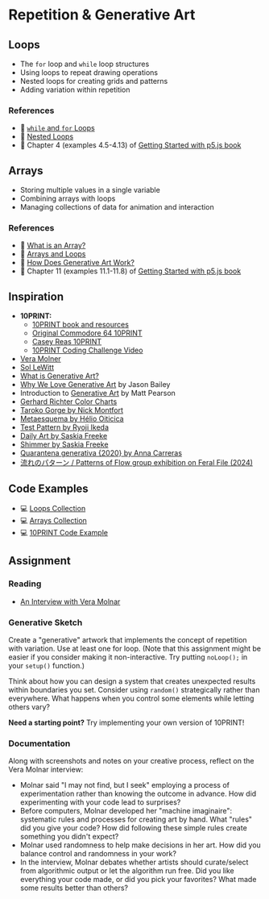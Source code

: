 # Repetition & Generative Art

## Loops

- The `for` loop and `while` loop structures
- Using loops to repeat drawing operations
- Nested loops for creating grids and patterns
- Adding variation within repetition

### References

- 🎥 [`while` and `for` Loops](https://thecodingtrain.com/tracks/code-programming-with-p5-js/code/4-loops/1-while-for)
- 🎥 [Nested Loops](https://thecodingtrain.com/tracks/code-programming-with-p5-js/code/4-loops/2-nested)
- 📖 Chapter 4 (examples 4.5-4.13) of [Getting Started with p5.js book](https://ebookcentral.proquest.com/lib/nyulibrary-ebooks/detail.action?docID=4333728)

## Arrays

- Storing multiple values in a single variable
- Combining arrays with loops
- Managing collections of data for animation and interaction

### References

- 🎥 [What is an Array?](https://thecodingtrain.com/tracks/code-programming-with-p5-js/code/7-arrays/1-arrays)
- 🎥 [Arrays and Loops](https://thecodingtrain.com/tracks/code-programming-with-p5-js/code/7-arrays/2-arrays-loops)
- 📖 [How Does Generative Art Work?](https://aestheticdata.eu/tag/variables-and-loops/)
- 📖 Chapter 11 (examples 11.1-11.8) of [Getting Started with p5.js book](https://ebookcentral.proquest.com/lib/nyulibrary-ebooks/detail.action?docID=4333728)

## Inspiration

- **10PRINT:**
  - [10PRINT book and resources](https://10print.org/)
  - [Original Commodore 64 10PRINT](https://www.youtube.com/watch?v=m9joBLOZVEo)
  - [Casey Reas 10PRINT](https://reas.com/yesno_s2/)
  - [10PRINT Coding Challenge Video](https://thecodingtrain.com/challenges/76-10Print)
- [Vera Molner](https://www.artsy.net/article/artsy-editorial-vera-molnar-mother-computer-art-pioneered-future-abstraction)
- [Sol LeWitt](https://massmoca.org/sol-lewitt/)
- [What is Generative Art?](https://avantarte.com/insights/guides/what-is-generative-art)
- [Why We Love Generative Art](https://www.artnome.com/news/2018/8/8/why-love-generative-art) by Jason Bailey
- Introduction to [Generative Art](https://manning-content.s3.amazonaws.com/download/c/85bbb4d-ee4f-46d2-9bc1-03b6f23b231f/GenArt-Sample-Intro.pdf) by Matt Pearson
- [Gerhard Richter Color Charts](https://www.gerhard-richter.com/en/art/paintings/abstracts/colour-charts-12)
- [Taroko Gorge by Nick Montfort](http://nickm.com/taroko_gorge/)
- [Metaesquema by Hélio Oiticica](https://github.com/itpresidents/icm-help-sessions-2020/blob/master/session-04/session-04-example.md)
- [Test Pattern by Ryoji Ikeda](https://www.ryojiikeda.com/project/testpattern/)
- [Daily Art by Saskia Freeke](https://sasj.nl/portfolio/daily/)
- [Shimmer by Saskia Freeke](https://sasj.nl/portfolio/daily/)
- [Quarantena generativa {2020} by Anna Carreras](https://www.annacarreras.com/quarantena-generativa/)
- [流れのパターン / Patterns of Flow group exhibition on Feral File (2024)](https://feralfile.com/exhibitions/liu-renopatan-patterns-of-flow-nhk)

## Code Examples

- 💻 [Loops Collection](https://editor.p5js.org/ima-cc/collections/MMCaO5hB0)
- 💻 [Arrays Collection](https://editor.p5js.org/ima-cc/collections/neIGVmfOf)
- 💻 [10PRINT Code Example](https://editor.p5js.org/codingtrain/sketches/qtunbzeNb)

## Assignment

### Reading

- [An Interview with Vera Molnar](https://www.rightclicksave.com/article/an-interview-with-vera-molnar)

### Generative Sketch

Create a "generative" artwork that implements the concept of repetition with variation. Use at least one for loop. (Note that this assignment might be easier if you consider making it non-interactive. Try putting `noLoop();` in your `setup()` function.)

Think about how you can design a system that creates unexpected results within boundaries you set. Consider using `random()` strategically rather than everywhere. What happens when you control some elements while letting others vary?

**Need a starting point?** Try implementing your own version of 10PRINT!

### Documentation

Along with screenshots and notes on your creative process, reflect on the Vera Molnar interview:

- Molnar said "I may not find, but I seek" employing a process of experimentation rather than knowing the outcome in advance. How did experimenting with your code lead to surprises?
- Before computers, Molnar developed her "machine imaginaire": systematic rules and processes for creating art by hand. What "rules" did you give your code? How did following these simple rules create something you didn't expect?
- Molnar used randomness to help make decisions in her art. How did you balance control and randomness in your work?
- In the interview, Molnar debates whether artists should curate/select from algorithmic output or let the algorithm run free. Did you like everything your code made, or did you pick your favorites? What made some results better than others?
